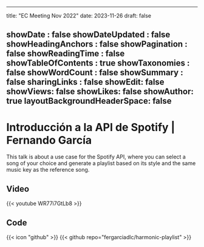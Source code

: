 
---
title: "EC Meeting Nov 2022"
date: 2023-11-26
draft: false

showDate : false
showDateUpdated : false
showHeadingAnchors : false
showPagination : false
showReadingTime : false
showTableOfContents : true
showTaxonomies : false 
showWordCount : false
showSummary : false
sharingLinks : false
showEdit: false
showViews: false
showLikes: false
showAuthor: true
layoutBackgroundHeaderSpace: false
---

# Introducción a la API de Spotify | Fernando García

This talk is about a use case for the Spotify API, where you can select a song of your choice and generate a playlist based on its style and the same music key as the reference song.

## Video
{{< youtube WR77i7GtLb8 >}}
## Code
{{< icon "github" >}}
{{< github repo="fergarciadlc/harmonic-playlist" >}}
